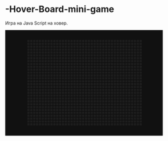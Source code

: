 # -Hover-Board-mini-game
Игра на Java Script на ховер.

 
[![Hover-Board-mini-game](https://github.com/8807010/-Hover-Board-mini-game/blob/master/preview.jpg)](https://8807010.github.io/-Hover-Board-mini-game/)  



